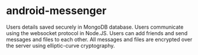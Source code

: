# android-messenger
Users details saved securely in MongoDB database. Users communicate using the websocket protocol in Node.JS. Users can add friends and send messages and files to each other. All messages and files are encrypted over the server using elliptic-curve cryptography.
